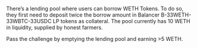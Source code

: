 There’s a lending pool where users can borrow WETH Tokens. To do so, they first need to deposit twice the borrow amount in Balancer B-33WETH-33WBTC-33USDC LP tokens as collateral. The pool currently has 10 WETH in liquidity, supplied by honest farmers.

Pass the challenge by emptying the lending pool and earning >5 WETH.
